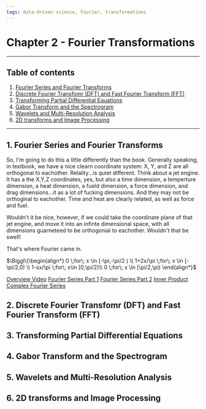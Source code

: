 ```yaml
---
tags: data-driven-science, Fourier, transformations
---
```


# Chapter 2 - Fourier Transformations
---
## Table of contents
1. [Fourier Series and Fourier Transforms](#intro_fourier)
2. [Discrete Fourier Transfomr (DFT) and Fast Fourier Transform (FFT)](#dftfft)
3. [Transforming Partial Differential Equations](#difeq)
4. [Gabor Transform and the Spectrogram](#Gabor)
5. [Wavelets and Multi-Resolution Analysis](#wavelets)
6. [2D transforms and Image Processing](#image)
----

## 1. Fourier Series and Fourier Transforms <a name="intro_fourier"></a>
So, I'm going to do this a little differently than the book. Generally speaking, in textbook, we have a nice clearn coordinate system: X, Y, and Z are all orthogonal to eachother. Relality...is quiet different. Think about a jet engine. It has a the X,Y,Z coordinates, yes, but also a time dimension, a temperture dimension, a heat dimension, a fueld dimension, a force dimension, and drag dimensions...it as a lot of fucking dimensions. And they may not be orthoginal to eachother. Time and heat are clearly related, as well as force and fuel.

Wouldn't it be nice, however, if we could take the coordinate plane of that jet engine, and move it into an infinte dimensional space, with all dimensions guarneteed to be orthogonial to eachother. Wouldn't that be swell!

That's where Fourier came in. 

$\Biggl\{\begin{align*} 
0 \;for\; x \in [-\pi,-\pi/2 ) \\ 
1+2x/\pi \;for\; x \in [-\pi/2,0) \\
1-sx/\pi \;for\; x\in [0,\pi/2)\\
0 \;for\; x \in [\pi/2,\pi)
\end{align*}$

[Overview Video](https://www.youtube.com/watch?v=jNC0jxb0OxE)
[Fourier Series Part 1](https://www.youtube.com/watch?v=MB6XGQWLV04)
[Fourier Series Part 2](https://www.youtube.com/watch?v=Ud9Xtxsi2HI)
[Inner Product](https://www.youtube.com/watch?v=g-eNeXlZKAQ)
[Complex Fourier Series](https://www.youtube.com/watch?v=4cfctnaHyFM)

## 2. Discrete Fourier Transfomr (DFT) and Fast Fourier Transform (FFT) <a name="dftfft"></a>

## 3. Transforming Partial Differential Equations <a name="difeq"></a>

## 4. Gabor Transform and the Spectrogram <a name="Gabor"></a>

## 5. Wavelets and Multi-Resolution Analysis <a name="wavelets"></a>

## 6. 2D transforms and Image Processing <a name="image"></a>


